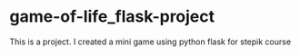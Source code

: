 # game-of-life_flask-project
This is a project. I created a mini game using python flask for stepik course
